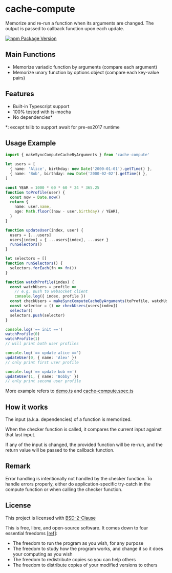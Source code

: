 # cache-compute

Memorize and re-run a function when its arguments are changed.
The output is passed to callback function upon each update.

[![npm Package Version](https://img.shields.io/npm/v/cache-compute.svg?maxAge=3600)](https://www.npmjs.com/package/cache-compute.ts)

## Main Functions

- Memorize variadic function by arguments (compare each argument)
- Memorize unary function by options object (compare each key-value pairs)

## Features

- Built-in Typescript support
- 100% tested with ts-mocha
- No dependencies\*

\*: except tslib to support await for pre-es2017 runtime

## Usage Example

```typescript
import { makeSyncComputeCacheByArguments } from 'cache-compute'

let users = [
  { name: 'Alice', birthday: new Date('2000-01-01').getTime() },
  { name: 'Bob', birthday: new Date('2000-02-02').getTime() },
]

const YEAR = 1000 * 60 * 60 * 24 * 365.25
function toProfile(user) {
  const now = Date.now()
  return {
    name: user.name,
    age: Math.floor((now - user.birthday) / YEAR),
  }
}

function updateUser(index, user) {
  users = [...users]
  users[index] = { ...users[index], ...user }
  runSelectors()
}

let selectors = []
function runSelectors() {
  selectors.forEach(fn => fn())
}

function watchProfile(index) {
  const watchUsers = profile =>
    // e.g. push to websocket client
    console.log({ index, profile })
  const checkUsers = makeSyncComputeCacheByArguments(toProfile, watchUsers)
  const selector = () => checkUsers(users[index])
  selector()
  selectors.push(selector)
}

console.log('== init ==')
watchProfile(0)
watchProfile(1)
// will print both user profiles

console.log('== update alice ==')
updateUser(0, { name: 'Alex' })
// only print first user profile

console.log('== update bob ==')
updateUser(1, { name: 'Bobby' })
// only print second user profile
```

More example refers to [demo.ts](./example/demo.ts) and [cache-compute.spec.ts](./test/cache-compute.spec.ts)

## How it works

The input (a.k.a. dependencies) of a function is memorized.

When the checker function is called, it compares the current input against that last input.

If any of the input is changed, the provided function will be re-run, and the return value will be passed to the callback function.

## Remark

Error handling is intentionally not handled by the checker function.
To handle errors properly, either do application-specific try-catch in the compute function or when calling the checker function.

## License

This project is licensed with [BSD-2-Clause](./LICENSE)

This is free, libre, and open-source software. It comes down to four essential freedoms [[ref]](https://seirdy.one/2021/01/27/whatsapp-and-the-domestication-of-users.html#fnref:2):

- The freedom to run the program as you wish, for any purpose
- The freedom to study how the program works, and change it so it does your computing as you wish
- The freedom to redistribute copies so you can help others
- The freedom to distribute copies of your modified versions to others
